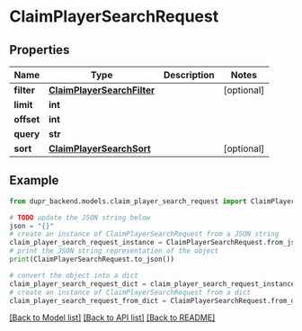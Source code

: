 # ClaimPlayerSearchRequest


## Properties

Name | Type | Description | Notes
------------ | ------------- | ------------- | -------------
**filter** | [**ClaimPlayerSearchFilter**](ClaimPlayerSearchFilter.md) |  | [optional] 
**limit** | **int** |  | 
**offset** | **int** |  | 
**query** | **str** |  | 
**sort** | [**ClaimPlayerSearchSort**](ClaimPlayerSearchSort.md) |  | [optional] 

## Example

```python
from dupr_backend.models.claim_player_search_request import ClaimPlayerSearchRequest

# TODO update the JSON string below
json = "{}"
# create an instance of ClaimPlayerSearchRequest from a JSON string
claim_player_search_request_instance = ClaimPlayerSearchRequest.from_json(json)
# print the JSON string representation of the object
print(ClaimPlayerSearchRequest.to_json())

# convert the object into a dict
claim_player_search_request_dict = claim_player_search_request_instance.to_dict()
# create an instance of ClaimPlayerSearchRequest from a dict
claim_player_search_request_from_dict = ClaimPlayerSearchRequest.from_dict(claim_player_search_request_dict)
```
[[Back to Model list]](../README.md#documentation-for-models) [[Back to API list]](../README.md#documentation-for-api-endpoints) [[Back to README]](../README.md)


